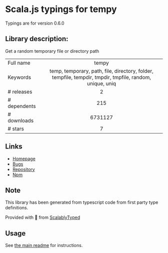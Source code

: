 
# Scala.js typings for tempy

Typings are for version 0.6.0

## Library description:
Get a random temporary file or directory path

|                    |                 |
| ------------------ | :-------------: |
| Full name          | tempy |
| Keywords           | temp, temporary, path, file, directory, folder, tempfile, tempdir, tmpdir, tmpfile, random, unique, uniq |
| # releases         | 2 |
| # dependents       | 215 |
| # downloads        | 6731127 |
| # stars            | 7 |

## Links
- [Homepage](https://github.com/sindresorhus/tempy#readme)
- [Bugs](https://github.com/sindresorhus/tempy/issues)
- [Repository](https://github.com/sindresorhus/tempy)
- [Npm](https://www.npmjs.com/package/tempy)
    


## Note
This library has been generated from typescript code from first party type definitions.

Provided with :purple_heart: from [ScalablyTyped](https://github.com/oyvindberg/ScalablyTyped)

## Usage
See [the main readme](../../readme.md) for instructions.


